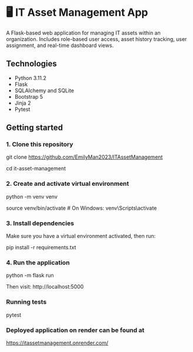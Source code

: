 # 🖥️ IT Asset Management App
A Flask-based web application for managing IT assets within an organization. Includes role-based user access, asset history tracking, user assignment, and real-time dashboard views.

## Technologies 
- Python 3.11.2
- Flask
- SQLAlchemy and SQLite
- Bootstrap 5
- Jinja 2
- Pytest

## Getting started
### 1. Clone this repository

git clone https://github.com/EmilyMan2023/ITAssetManagement

cd it-asset-management

### 2. Create and activate virtual environment

python -m venv venv

source venv/bin/activate  # On Windows: venv\Scripts\activate

### 3. Install dependencies

Make sure you have a virtual environment activated, then run:

pip install -r requirements.txt

### 4. Run the application 

python -m flask run

Then visit: http://localhost:5000


### Running tests 

pytest


### Deployed application on render can be found at

https://itassetmanagement.onrender.com/
